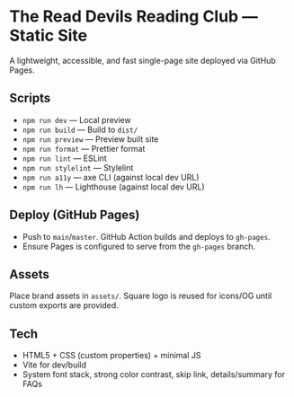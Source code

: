 # The Read Devils Reading Club — Static Site

A lightweight, accessible, and fast single-page site deployed via GitHub Pages.

## Scripts

- `npm run dev` — Local preview
- `npm run build` — Build to `dist/`
- `npm run preview` — Preview built site
- `npm run format` — Prettier format
- `npm run lint` — ESLint
- `npm run stylelint` — Stylelint
- `npm run a11y` — axe CLI (against local dev URL)
- `npm run lh` — Lighthouse (against local dev URL)

## Deploy (GitHub Pages)

- Push to `main`/`master`. GitHub Action builds and deploys to `gh-pages`.
- Ensure Pages is configured to serve from the `gh-pages` branch.

## Assets

Place brand assets in `assets/`. Square logo is reused for icons/OG until custom exports are provided.

## Tech

- HTML5 + CSS (custom properties) + minimal JS
- Vite for dev/build
- System font stack, strong color contrast, skip link, details/summary for FAQs

